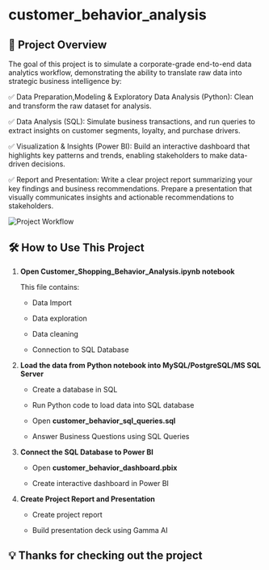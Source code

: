 # customer_behavior_analysis

## 📌 Project Overview
The goal of this project is to simulate a corporate-grade end-to-end data analytics workflow, demonstrating the ability to translate raw data into strategic business intelligence by:

✅ Data Preparation,Modeling & Exploratory Data Analysis (Python): Clean and transform the raw dataset for analysis.

✅ Data Analysis (SQL): Simulate business transactions, and run queries to extract insights on customer segments, loyalty, and purchase drivers.

✅ Visualization & Insights (Power BI): Build an interactive dashboard that highlights key patterns and trends, enabling stakeholders to make data-driven decisions.

✅ Report and Presentation: Write a clear project report summarizing your key findings and business recommendations. Prepare a presentation that visually communicates insights and actionable recommendations to stakeholders.

![Project Workflow](https://github.com/user-attachments/assets/8bbd5dc9-eb6c-40c1-8f19-c08b4107f654)


## 🛠️ How to Use This Project


1. **Open Customer_Shopping_Behavior_Analysis.ipynb notebook**

    This file contains:

      - Data Import

      - Data exploration

      - Data cleaning

      - Connection to SQL Database
  
2. **Load the data from Python notebook into MySQL/PostgreSQL/MS SQL Server**

      - Create a database in SQL

      - Run Python code to load data into SQL database
  
      - Open **customer_behavior_sql_queries.sql**
  
      - Answer Business Questions using SQL Queries 
      
3. **Connect the SQL Database to Power BI**

      - Open **customer_behavior_dashboard.pbix**
   
      - Create interactive dashboard in Power BI
  
4. **Create Project Report and Presentation**

      - Create project report
   
      - Build presentation deck using Gamma AI


  ## 💡 Thanks for checking out the project
